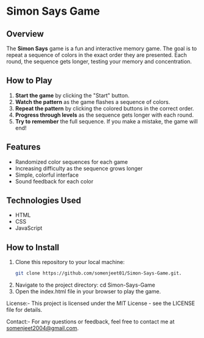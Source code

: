 # Simon Says Game

## Overview
The **Simon Says** game is a fun and interactive memory game. The goal is to repeat a sequence of colors in the exact order they are presented. Each round, the sequence gets longer, testing your memory and concentration.

## How to Play
1. **Start the game** by clicking the "Start" button.
2. **Watch the pattern** as the game flashes a sequence of colors.
3. **Repeat the pattern** by clicking the colored buttons in the correct order.
4. **Progress through levels** as the sequence gets longer with each round.
5. **Try to remember** the full sequence. If you make a mistake, the game will end!

## Features
- Randomized color sequences for each game
- Increasing difficulty as the sequence grows longer
- Simple, colorful interface
- Sound feedback for each color

## Technologies Used
- HTML
- CSS
- JavaScript

## How to Install
1. Clone this repository to your local machine:
   ```bash
   git clone https://github.com/somenjeet01/Simon-Says-Game.git.
2.	Navigate to the project directory:
          cd Simon-Says-Game
3.	Open the index.html file in your browser to play the game.

License:-
This project is licensed under the MIT License - see the LICENSE file for details.

Contact:-
For any questions or feedback, feel free to contact me at somenjeet2004@gmail.com.

